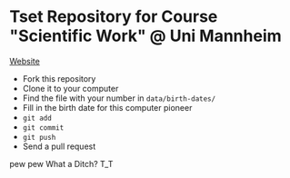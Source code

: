 # Tset Repository for Course "Scientific Work" @ Uni Mannheim

[Website](http://bib.uni-mannheim.de/en/cs-course/)

* Fork this repository
* Clone it to your computer
* Find the file with your number in `data/birth-dates/`
* Fill in the birth date for this computer pioneer
* `git add`
* `git commit`
* `git push`
* Send a pull request

pew pew
What a Ditch? T_T
